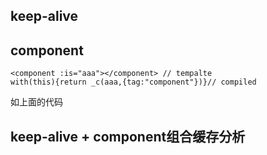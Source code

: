 ## keep-alive ##
## component ##

    <component :is="aaa"></component> // tempalte
    with(this){return _c(aaa,{tag:"component"})}// compiled

如上面的代码

## keep-alive + component组合缓存分析 ##